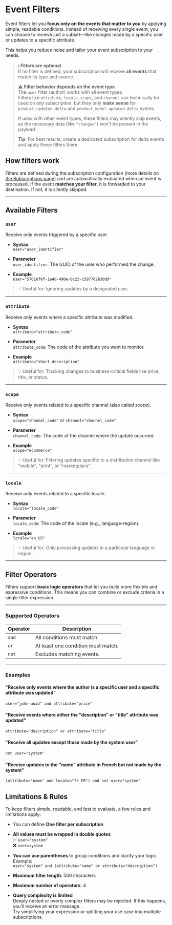 # Event Filters

Event filters let you **focus only on the events that matter to you** by applying simple, readable conditions. Instead of receiving every single event, you can choose to receive just a subset—like changes made by a specific user or updates to a specific attribute.

This helps you reduce noise and tailor your event subscription to your needs.

> ℹ️ **Filters are optional**  
> If no filter is defined, your subscription will receive **all events** that match its type and source.

> ⚠️ **Filter behavior depends on the event type**  
> The `user` filter (author) works with all event types.  
> Filters like `attribute`, `locale`, `scope`, and `channel` can technically be used on any subscription, but they only **make sense** for `product.updated.delta` and `product_model.updated.delta` events.
>
> If used with other event types, these filters may silently skip events, as the necessary data (like `"changes"`) won't be present in the payload.
>
> **Tip**: For best results, create a dedicated subscription for delta events and apply these filters there.

## How filters work

Filters are defined during the subscription configuration (more details on [the Subscriptions page](/event-platform/concepts.html)) and are automatically evaluated when an event is processed. If the event **matches your filter**, it is forwarded to your destination. If not, it is silently skipped.

---

## Available Filters

### `user`

Receive only events triggered by a specific user.

- **Syntax**  
  `user="user_identifier"`

- **Parameter**  
  `user_identifier`: The UUID of the user who performed the change.

- **Example**  
  `user="57616f6f-1a4d-490e-bc23-c5877d2b30d9"`

> 💡 Useful for: Ignoring updates by a designated user.

---

### `attribute`

Receive only events where a specific attribute was modified.

- **Syntax**  
  `attribute="attribute_code"`

- **Parameter**  
  `attribute_code`: The code of the attribute you want to monitor.

- **Example**  
  `attribute="short_description"`

> 💡 Useful for: Tracking changes to business-critical fields like price, title, or status.

---

### `scope`

Receive only events related to a specific channel (also called *scope*).

- **Syntax**  
  `scope="channel_code"` or `channel="channel_code"`

- **Parameter**  
  `channel_code`: The code of the channel where the update occurred.

- **Example**  
  `scope="ecommerce"`

> 💡 Useful for: Filtering updates specific to a distribution channel like "mobile", "print", or "marketplace".

---

### `locale`

Receive only events related to a specific locale.

- **Syntax**  
  `locale="locale_code"`

- **Parameter**  
  `locale_code`: The code of the locale (e.g., language-region).

- **Example**  
  `locale="en_US"`

> 💡 Useful for: Only processing updates in a particular language or region.

---

## Filter Operators

Filters support **basic logic operators** that let you build more flexible and expressive conditions. This means you can combine or exclude criteria in a single filter expression.

---

### Supported Operators

| Operator | Description |
|----------|-------------|
| `and`    | All conditions must match. |
| `or`     | At least one condition must match. |
| `not`    | Excludes matching events. |

---

### Examples

#### "Receive only events where the **author is a specific user** **and** a specific **attribute** was updated"  
`user="john-uuid" and attribute="price"`

#### "Receive events where **either** the "description" or "title" attribute was updated"  
`attribute="description" or attribute="title"`

#### "Receive all updates **except** those made by the system user"  
`not user="system"`

#### "Receive updates to the "name" attribute **in French** but **not** made by the system"  
`(attribute="name" and locale="fr_FR") and not user="system"`

## Limitations & Rules

To keep filters simple, readable, and fast to evaluate, a few rules and limitations apply:

- You can define **One filter per subscription**  


- **All values must be wrapped in double quotes**  
  ✅ `user="system"`  
  ❌ `user=system`


- **You can use parentheses** to group conditions and clarify your logic.  
  Example:  
  `user="system" and (attribute="name" or attribute="description")`


- **Maximum filter length**: 500 characters


- **Maximum number of operators**: 4


- **Query complexity is limited**  
  Deeply nested or overly complex filters may be rejected. If this happens, you’ll receive an error message.  
Try simplifying your expression or splitting your use case into multiple subscriptions.